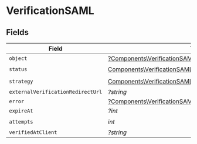 # VerificationSAML


## Fields

| Field                                                                                                                                    | Type                                                                                                                                     | Required                                                                                                                                 | Description                                                                                                                              |
| ---------------------------------------------------------------------------------------------------------------------------------------- | ---------------------------------------------------------------------------------------------------------------------------------------- | ---------------------------------------------------------------------------------------------------------------------------------------- | ---------------------------------------------------------------------------------------------------------------------------------------- |
| `object`                                                                                                                                 | [?Components\VerificationSAMLVerificationSAMLAccountObject](../../Models/Components/VerificationSAMLVerificationSAMLAccountObject.md)    | :heavy_minus_sign:                                                                                                                       | N/A                                                                                                                                      |
| `status`                                                                                                                                 | [Components\VerificationSAMLVerificationSAMLAccountStatus](../../Models/Components/VerificationSAMLVerificationSAMLAccountStatus.md)     | :heavy_check_mark:                                                                                                                       | N/A                                                                                                                                      |
| `strategy`                                                                                                                               | [Components\VerificationSAMLVerificationSAMLAccountStrategy](../../Models/Components/VerificationSAMLVerificationSAMLAccountStrategy.md) | :heavy_check_mark:                                                                                                                       | N/A                                                                                                                                      |
| `externalVerificationRedirectUrl`                                                                                                        | *?string*                                                                                                                                | :heavy_minus_sign:                                                                                                                       | N/A                                                                                                                                      |
| `error`                                                                                                                                  | [?Components\VerificationSAMLErrorSAMLAccountClerkError](../../Models/Components/VerificationSamlVerificationError.md)                   | :heavy_minus_sign:                                                                                                                       | N/A                                                                                                                                      |
| `expireAt`                                                                                                                               | *?int*                                                                                                                                   | :heavy_minus_sign:                                                                                                                       | N/A                                                                                                                                      |
| `attempts`                                                                                                                               | *int*                                                                                                                                    | :heavy_check_mark:                                                                                                                       | N/A                                                                                                                                      |
| `verifiedAtClient`                                                                                                                       | *?string*                                                                                                                                | :heavy_minus_sign:                                                                                                                       | N/A                                                                                                                                      |